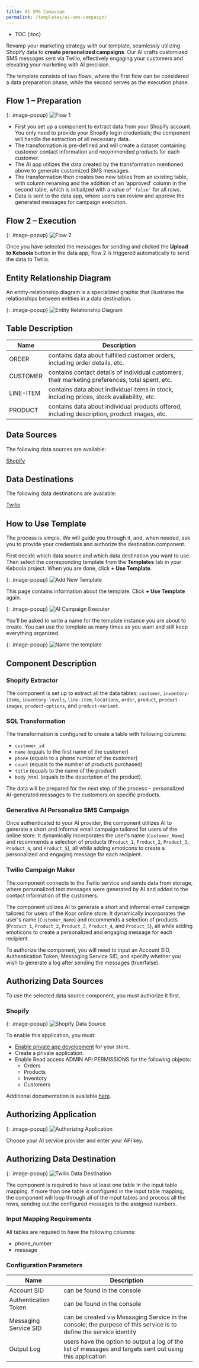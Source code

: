 ```yaml
---
title: AI SMS Campaign
permalink: /templates/ai-sms-campaign/
---
```


* TOC
{:toc}

Revamp your marketing strategy with our template, seamlessly utilizing Shopify data to **create personalized campaigns**. 
Our AI crafts customized SMS messages sent via Twilio, effectively engaging your customers and elevating your marketing with AI precision. 

The template consists of two flows, where the first flow can be considered a data preparation phase, while the second serves as the execution phase.

## Flow 1 – Preparation

{: .image-popup}
![Flow 1](/templates/ai-sms-campaign/flow1.png)

- First you set up a component to extract data from your Shopify account. You only need to provide your Shopify login credentials; the component will handle the extraction of all necessary data.
- The transformation is pre-defined and will create a dataset containing customer contact information and recommended products for each customer.
- The AI app utilizes the data created by the transformation mentioned above to generate customized SMS messages.
- The transformation then creates two new tables from an existing table, with column renaming and the addition of an 'approved' column in the second table, which is initialized with a value of `'false'` for all rows.
- Data is sent to the data app, where users can review and approve the generated messages for campaign execution. 

## Flow 2 – Execution

{: .image-popup}
![Flow 2](/templates/ai-sms-campaign/flow2.png)

Once you have selected the messages for sending and clicked the **Upload to Keboola** button in the data app, 
flow 2 is triggered automatically to send the data to Twilio.

## Entity Relationship Diagram
An entity-relationship diagram is a specialized graphic that illustrates the relationships between entities in a data destination.

{: .image-popup}
![Entity Relationship Diagram](/templates/ai-sms-campaign/entity-rel-diagram.png)

## Table Description

| Name | Description |
|---|---|
| ORDER	| contains data about fulfilled customer orders, including order details, etc. |
| CUSTOMER | contains contact details of individual customers, their marketing preferences, total spent, etc. |
| LINE-ITEM	| contains data about individual items in stock, including prices, stock availability, etc. |
| PRODUCT |	contains data about individual products offered, including description, product images, etc. |

## Data Sources
The following data sources are available:

[Shopify](https://www.shopify.com/online)

## Data Destinations
The following data destinations are available:

[Twilio](https://www.twilio.com/login)

## How to Use Template
The process is simple. We will guide you through it, and, when needed, ask you to provide your credentials and authorize the destination component.

First decide which data source and which data destination you want to use. Then select the corresponding template 
from the **Templates** tab in your Keboola project. When you are done, click **+ Use Template**.

{: .image-popup}
![Add New Template](/templates/ai-sms-campaign/add-new-template.png)

This page contains information about the template. Click **+ Use Template** again.

{: .image-popup}
![AI Campaign Executer](/templates/ai-sms-campaign/ai-campaign-executer.png)

You’ll be asked to write a name for the template instance you are about to create. You can use the template as many times as you want and still keep everything organized.

{: .image-popup}
![Name the template](/templates/ai-sms-campaign/name-template.png)

## Component Description

### Shopify Extractor
The component is set up to extract all the data tables: 
`customer`, `inventory-items`, `inventory-levels`, `line-item`, `locations`, `order`, `product`, `product-images`, `product-options`, and `product-variant`.

### SQL Transformation 
The transformation is configured to create a table with following columns: 

- `customer_id`
- `name` (equals to the first name of the customer)
- `phone` (equals to a phone number of the customer)
- `count` (equals to the number of products purchased)
- `title` (equals to the name of the product)
- `body_html` (equals to the description of the product).

The data will be prepared for the next step of the process – personalized AI-generated messages to the customers on specific products.

### Generative AI Personalize SMS Campaign
Once authenticated to your AI provider, the component utilizes AI to generate a short and informal email campaign
tailored for users of the online store. It dynamically incorporates the user's name (`Customer_Name`) and recommends a selection of products (`Product_1`, 
`Product_2`, `Product_3`, `Product_4`, and `Product_5`), all while adding emoticons to create a personalized and engaging message for each recipient.

### Twilio Campaign Maker 
The component connects to the Twilio service and sends data from storage, where personalized text messages were generated by AI 
and added to the contact information of the customers. 

The component utilizes AI to generate a short and informal email campaign tailored for users of the Kopr online store. It dynamically incorporates 
the user's name (`Customer_Name`) and recommends a selection of products (`Product_1`, `Product_2`, `Product_3`, `Product_4`, and `Product_5`), all while adding
emoticons to create a personalized and engaging message for each recipient.  

To authorize the component, you will need to input an Account SID, Authentication Token, Messaging Service SID, 
and specify whether you wish to generate a log after sending the messages (true/false).

## Authorizing Data Sources
To use the selected data source component, you must authorize it first. 

### Shopify 

{: .image-popup}
![Shopify Data Source](/templates/ai-sms-campaign/shopify-data-source.png)

To enable this application, you must:

- [Enable private app development](https://help.shopify.com/en/manual/apps/private-apps#enable-private-app-development-from-the-shopify-admin) for your store.
- Create a private application.
- Enable Read access ADMIN API PERMISSIONS for the following objects:
  - Orders
  - Products
  - Inventory
  - Customers

Additional documentation is available [here](https://bitbucket.org/kds_consulting_team/kds-team.ex-shopify/src/master/README.md).

## Authorizing Application

{: .image-popup}
![Authorizing Application](/templates/ai-sms-campaign/authorizing-application.png)

Choose your AI service provider and enter your API key.

## Authorizing Data Destination

{: .image-popup}
![Twilio Data Destination](/templates/ai-sms-campaign/twilio-data-destination.png)

The component is required to have at least one table in the input table mapping. If more than one table is configured in the input table mapping, 
the component will loop through all of the input tables and process all the rows, sending out the configured messages to the assigned numbers.

### Input Mapping Requirements
All tables are required to have the following columns:

- phone_number
- message

### Configuration Parameters

| Name | Description |
|---|---|
| Account SID | can be found in the console |
| Authentication Token | can be found in the console |
| Messaging Service SID | can be created via Messaging Service in the console; the purpose of this service is to define the service identity |
| Output Log | users have the option to output a log of the list of messages and targets sent out using this application |
